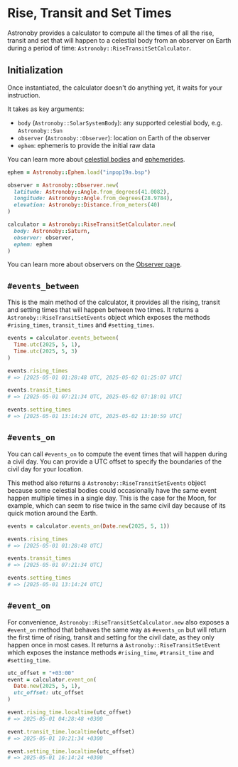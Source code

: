 # Rise, Transit and Set Times

Astronoby provides a calculator to compute all the times of all the rise, 
transit and set that will happen to a celestial body from an observer on Earth
during a period of time: `Astronoby::RiseTransitSetCalculator`.

## Initialization

Once instantiated, the calculator doesn't do anything yet, it waits for your
instruction.

It takes as key arguments:
* `body` (`Astronoby::SolarSystemBody`): any supported celestial body, e.g. `Astronoby::Sun`
* `observer` (`Astronoby::Observer`): location on Earth of the observer
* `ephem`: ephemeris to provide the initial raw data

You can learn more about [celestial bodies] and [ephemerides].

```rb
ephem = Astronoby::Ephem.load("inpop19a.bsp")

observer = Astronoby::Observer.new(
  latitude: Astronoby::Angle.from_degrees(41.0082),
  longitude: Astronoby::Angle.from_degrees(28.9784),
  elevation: Astronoby::Distance.from_meters(40)
)

calculator = Astronoby::RiseTransitSetCalculator.new(
  body: Astronoby::Saturn,
  observer: observer,
  ephem: ephem
)
```

You can learn more about observers on the
[Observer page](https://github.com/rhannequin/astronoby/wiki/Observer).

## `#events_between`

This is the main method of the calculator, it provides all the rising, transit
and setting times that will happen between two times. It returns a
`Astronoby::RiseTransitSetEvents` object which exposes the methods
`#rising_times`, `transit_times` and `#setting_times`.

```rb
events = calculator.events_between(
  Time.utc(2025, 5, 1),
  Time.utc(2025, 5, 3)
)

events.rising_times
# => [2025-05-01 01:28:48 UTC, 2025-05-02 01:25:07 UTC]

events.transit_times
# => [2025-05-01 07:21:34 UTC, 2025-05-02 07:18:01 UTC]

events.setting_times
# => [2025-05-01 13:14:24 UTC, 2025-05-02 13:10:59 UTC]
```

## `#events_on`

You can call `#events_on` to compute the event times that will happen during a
civil day. You can provide a UTC offset to specify the boundaries of the civil
day for your location.

This method also returns a `Astronoby::RiseTransitSetEvents` object because some
celestial bodies could occasionally have the same event happen multiple times in
a single day. This is the case for the Moon, for example, which can seem to rise
twice in the same civil day because of its quick motion around the Earth.

```rb
events = calculator.events_on(Date.new(2025, 5, 1))

events.rising_times
# => [2025-05-01 01:28:48 UTC]

events.transit_times
# => [2025-05-01 07:21:34 UTC]

events.setting_times
# => [2025-05-01 13:14:24 UTC]
```

## `#event_on`

For convenience, `Astronoby::RiseTransitSetCalculator.new` also exposes a
`#event_on` method that behaves the same way as `#events_on` but will return the
first time of rising, transit and setting for the civil date, as they only
happen once in most cases. It returns a `Astronoby::RiseTransitSetEvent` which
exposes the instance methods `#rising_time`, `#transit_time` and
`#setting_time`.

```rb
utc_offset = "+03:00"
event = calculator.event_on(
  Date.new(2025, 5, 1),
  utc_offset: utc_offset
)

event.rising_time.localtime(utc_offset)
# => 2025-05-01 04:28:48 +0300

event.transit_time.localtime(utc_offset)
# => 2025-05-01 10:21:34 +0300

event.setting_time.localtime(utc_offset)
# => 2025-05-01 16:14:24 +0300
```

[celestial bodies]: celestial_bodies.md
[ephemerides]: ephem.md
